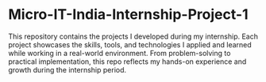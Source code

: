 # Micro-IT-India-Internship-Project-1
This repository contains the projects I developed during my internship. Each project showcases the skills, tools, and technologies I applied and learned while working in a real-world environment. From problem-solving to practical implementation, this repo reflects my hands-on experience and growth during the internship period.
